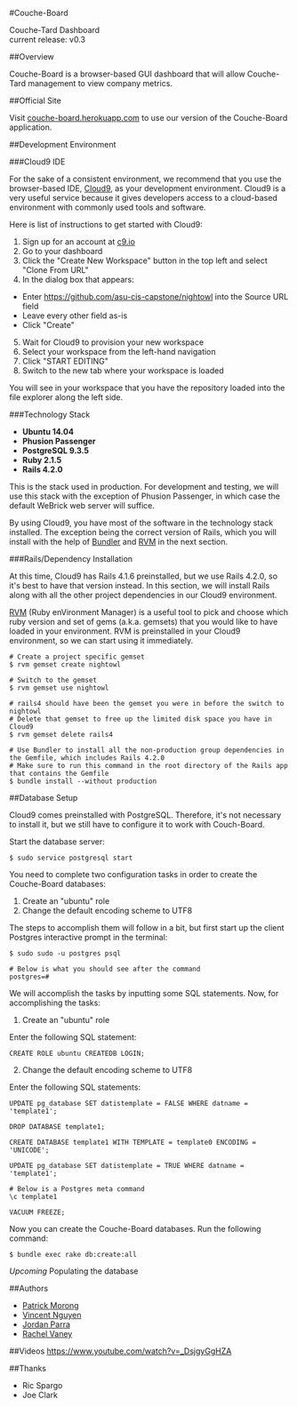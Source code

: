 #Couche-Board

Couche-Tard Dashboard  
current release: v0.3

##Overview

Couche-Board is a browser-based GUI dashboard that will allow Couche-Tard management to view company metrics.

##Official Site

Visit [couche-board.herokuapp.com](https://couche-board.herokuapp.com) to use our version of the Couche-Board application.

 
##Development Environment

###Cloud9 IDE

For the sake of a consistent environment, we recommend that you use the browser-based IDE, [Cloud9](https://c9.io/), as your development environment. Cloud9 is a very useful service because it gives developers access to a cloud-based environment with commonly used tools and software.

Here is list of instructions to get started with Cloud9:

1. Sign up for an account at [c9.io](https://c9.io/)
2. Go to your dashboard
3. Click the "Create New Workspace" button in the top left and select "Clone From URL"
4. In the dialog box that appears:
 * Enter https://github.com/asu-cis-capstone/nightowl into the Source URL field
 * Leave every other field as-is
 * Click "Create"
5. Wait for Cloud9 to provision your new workspace
6. Select your workspace from the left-hand navigation
7. Click "START EDITING"
8. Switch to the new tab where your workspace is loaded
 
You will see in your workspace that you have the repository loaded into the file explorer along the left side. 

###Technology Stack

* **Ubuntu 14.04**
* **Phusion Passenger**
* **PostgreSQL 9.3.5**
* **Ruby 2.1.5**
* **Rails 4.2.0**
 
This is the stack used in production. For development and testing, we will use this stack with the exception of Phusion Passenger, in which case the default WeBrick web server will suffice.

By using Cloud9, you have most of the software in the technology stack installed. The exception being the correct version of Rails, which you will install with the help of [Bundler](http://bundler.io/) and [RVM](https://rvm.io/) in the next section.

###Rails/Dependency Installation

At this time, Cloud9 has Rails 4.1.6 preinstalled, but we use Rails 4.2.0, so it's best to have that version instead. In this section, we will install Rails along with all the other project dependencies in our Cloud9 environment.

[RVM](https://rvm.io/) (Ruby enVironment Manager) is a useful tool to pick and choose which ruby version and set of gems (a.k.a. gemsets) that you would like to have loaded in your environment. RVM is preinstalled in your Cloud9 environment, so we can start using it immediately.

```
# Create a project specific gemset
$ rvm gemset create nightowl

# Switch to the gemset
$ rvm gemset use nightowl

# rails4 should have been the gemset you were in before the switch to nightowl
# Delete that gemset to free up the limited disk space you have in Cloud9
$ rvm gemset delete rails4

# Use Bundler to install all the non-production group dependencies in the Gemfile, which includes Rails 4.2.0
# Make sure to run this command in the root directory of the Rails app that contains the Gemfile
$ bundle install --without production
```

##Database Setup

Cloud9 comes preinstalled with PostgreSQL. Therefore, it's not necessary to install it, but we still have to configure it to work with Couch-Board.

Start the database server:
```
$ sudo service postgresql start
```

You need to complete two configuration tasks in order to create the Couche-Board databases: 
 
1. Create an "ubuntu" role
2. Change the default encoding scheme to UTF8
 
The steps to accomplish them will follow in a bit, but first start up the client Postgres interactive prompt in the terminal:

```
$ sudo sudo -u postgres psql

# Below is what you should see after the command
postgres=#
```
 
We will accomplish the tasks by inputting some SQL statements. Now, for accomplishing the tasks:

1. Create an "ubuntu" role 

Enter the following SQL statement:
```
CREATE ROLE ubuntu CREATEDB LOGIN;
```

2. Change the default encoding scheme to UTF8
 
Enter the following SQL statements:
```
UPDATE pg_database SET datistemplate = FALSE WHERE datname = 'template1';

DROP DATABASE template1;

CREATE DATABASE template1 WITH TEMPLATE = template0 ENCODING = 'UNICODE';

UPDATE pg_database SET datistemplate = TRUE WHERE datname = 'template1';

# Below is a Postgres meta command
\c template1

VACUUM FREEZE;
```

Now you can create the Couche-Board databases. Run the following command:
```
$ bundle exec rake db:create:all
```

*Upcoming*
Populating the database

##Authors

* [Patrick Morong](https://github.com/pmorong)  
* [Vincent Nguyen](https://github.com/vietcent)  
* [Jordan Parra](https://github.com/Jordan-Parra)  
* [Rachel Vaney](https://ithub.com/theroguemuppet)

##Videos
https://www.youtube.com/watch?v=_DsjgyGgHZA

##Thanks

* Ric Spargo
* Joe Clark
